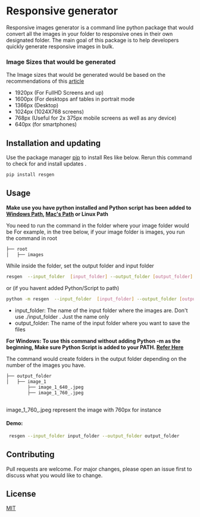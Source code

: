 # Responsive generator
Responsive images generator is a command line python package that would convert all the images in your folder to responsive ones
in their own designated folder. The main goal of this package is to help developers quickly generate
responsive images in bulk.

### Image Sizes that would be generated
The Image sizes that would be generated would be based on the recommendations of this [article](https://medium.com/hceverything/applying-srcset-choosing-the-right-sizes-for-responsive-images-at-different-breakpoints-a0433450a4a3)
- 1920px (For FullHD Screens and up)
- 1600px (For desktops anf tables in portrait mode
- 1366px (Desktop)
- 1024px (1024X768 screens)
- 768px (Useful for 2x 375px mobile screens as well as any device)
- 640px (for smartphones)


## Installation and updating
Use the package manager [pip](https://pip.pypa.io/en/stable/) to install Res like below. 
Rerun this command to check for and install  updates .

```bash
pip install resgen
```

## Usage

**Make use you have python installed and Python script has been added to [Windows Path](https://datatofish.com/add-python-to-windows-path/), [Mac's Path](https://www.educative.io/edpresso/how-to-add-python-to-the-path-variable-in-mac) or Linux Path**

You need to run the command in the folder where your image folder would be
For example, in the tree below,  if your image folder is  images, you run the command in root

```bash
├── root
│   ├── images

````
While inside the folder, set the output folder and input folder

```bash
resgen  --input_folder  [input_folder] --output_folder [output_folder] 
```
or (if you havent added Python/Script to path)
```bash
python -m resgen  --input_folder  [input_folder] --output_folder [output_folder] 
```


- input_folder: The name of the input folder where the images are. Don't use ./input_folder . Just the name only
- output_folder: The name of the input folder where you want to save the files

**For Windows: To use this command without adding Python -m as the beginning, Make sure Python Script
is added to your PATH. [Refer Here](https://datatofish.com/add-python-to-windows-path/)**




The command would create folders in the output folder depending on the number of the images you have.

```bash
├── output_folder
│   ├── image_1
        ├── image_1_640_.jpeg
        ├── image_1_760_.jpeg
        
````
image_1_760_.jpeg represent the image with 760px for instance



#### Demo:

```bash
 resgen --input_folder input_folder --output_folder output_folder
```

## Contributing
Pull requests are welcome. For major changes, please open an issue first to discuss what you would like to change.

## License
[MIT](https://choosealicense.com/licenses/mit/)
